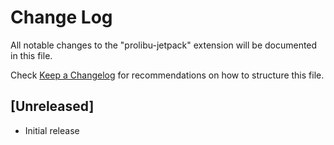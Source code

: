 # Change Log

All notable changes to the "prolibu-jetpack" extension will be documented in this file.

Check [Keep a Changelog](http://keepachangelog.com/) for recommendations on how to structure this file.

## [Unreleased]

- Initial release